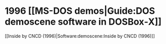# 1996 [[MS-DOS demos|Guide:DOS demoscene software in DOSBox‐X]]

[[Inside by CNCD (1996)|Software:demoscene:Inside by CNCD (1996)]]  

